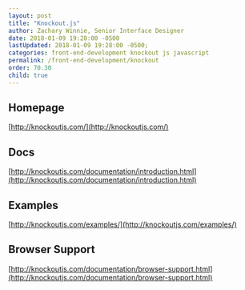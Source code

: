```yaml
---
layout: post
title: "Knockout.js"
author: Zachary Winnie, Senior Interface Designer
date: 2018-01-09 19:28:00 -0500
lastUpdated: 2018-01-09 19:28:00 -0500;
categories: front-end-development knockout js javascript
permalink: /front-end-development/knockout
order: 70.30
child: true
---
```


## Homepage

[http://knockoutjs.com/](http://knockoutjs.com/)

## Docs
[http://knockoutjs.com/documentation/introduction.html](http://knockoutjs.com/documentation/introduction.html)

## Examples
[http://knockoutjs.com/examples/](http://knockoutjs.com/examples/)

## Browser Support
[http://knockoutjs.com/documentation/browser-support.html](http://knockoutjs.com/documentation/browser-support.html)